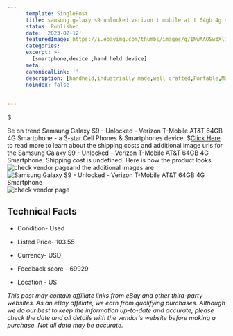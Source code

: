 ```yaml
---
      template: SinglePost
      title: samsung galaxy s9 unlocked verizon t mobile at t 64gb 4g smartphone
      status: Published
      date: '2023-02-12'
      featuredImage: https://i.ebayimg.com/thumbs/images/g/INwAAOSw3XliK~Z4/s-l225.jpg
      categories: 
      excerpt: >-
        [smartphone,device ,hand held device]
      meta:
      canonicalLink: ''
      description: [handheld,industrially made,well crafted,Portable,Mobile,Compact,Convenient,Lightweight,Maneuverable,Man-portable,Miniature,Carriable,Hand-held,Light,Holdable,Transportable,Mobile device,Pocket-sized,On-the-go,Wireless,Cordless,Compact size,Convenient size, smartphone,device ,hand held device]
      noindex: false
      
        
---
```

$

Be on trend Samsung Galaxy S9 - Unlocked - Verizon T-Mobile AT&T 64GB 4G Smartphone - a 3-star Cell Phones & Smartphones device.
$[Click Here](https://www.ebay.com/itm/274614344653?hash=item3ff04a5bcd%3Ag%3AINwAAOSw3XliK%7EZ4&amdata=enc%3AAQAHAAAA4CYK5yrhEhhjyvP%2FUqDT12pTGF0yTkruLIHamirPNVOlxTgoevugXNNOpUwRmjywRWxNBX0FRSQehvFEikqbVQ9URjBjsLbIxSiVkGrV67Dz8oYZmtFzP%2BroskSGMvUAy3CcWREFsDXAm%2FEVS7DvEEnkCNCGNtt8GIuvbCk3GrEB0mnfL2sOXOby1F2DXHQYor%2FfXGVu3uveEFJI35oBk2X5ham4c%2FxfFYxpaL2YEsP8wFgTGTZKl75atIwE8ow%2F3DdOIQgcQHldJF%2BicgZKeOd7P0aLS6udL7OQqUR585JA&mkevt=1&mkcid=1&mkrid=711-53200-19255-0&campid=%253CePNCampaignId%253E&customid=%253CreferenceId%253E&toolid=10049) to read more to learn about the shipping costs and additional image urls for the Samsung Galaxy S9 - Unlocked - Verizon T-Mobile AT&T 64GB 4G Smartphone. Shipping cost is undefined. Here is how the product looks ![check vendor page](https://i.ebayimg.com/thumbs/images/g/INwAAOSw3XliK~Z4/s-l225.jpg)and the additional images are![Samsung Galaxy S9 - Unlocked - Verizon T-Mobile AT&T 64GB 4G Smartphone](https://i.ebayimg.com/images/g/INwAAOSw3XliK~Z4/s-l1200.jpg)![check vendor page]()



 ## Technical Facts 



     
      

 - Condition- Used 


      

 - Listed Price- 103.55 


      

 - Currency- USD 


      

 - Feedback score - 69929 


      

 - Location - US 


      
      

 *_This post may contain affiliate links from eBay and other third-party websites. As an eBay affiliate, we earn from qualifying purchases. Although we do our best to keep the information up-to-date and accurate, please check the date and all details with the vendor's website before making a purchase. Not all data may be accurate._*







